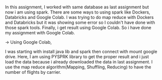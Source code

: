 In this assignment, I worked with same database as last assignment but now i am using spark. 
There are some ways to using spark like Dockers, Databricks and Google Colab. 
I was trying to do map reduce with Dockers and Databricks but it was showing some error so I couldn't have done with those spark tools. Finally, i get result using Google Colab. So i have done my assignment with Google Colab.

-> Using Google Colab,

I was starting with install java lib and spark then connect with mount google drive. Here, I am using PYSPRK library to get the proper result and i just load the data because i already downloaded the data in last assignment. 
I use the map reduce algorithm(Mapping, Shuffling, Reducing) to have the number of flights by carrier.

